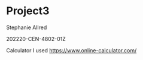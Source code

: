 # Project3

Stephanie Allred

202220-CEN-4802-01Z

Calculator I used https://www.online-calculator.com/
